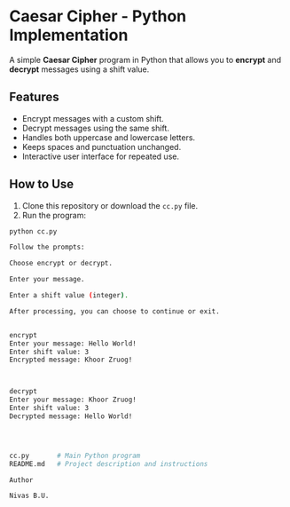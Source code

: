 # Caesar Cipher - Python Implementation

A simple **Caesar Cipher** program in Python that allows you to **encrypt** and **decrypt** messages using a shift value.

## Features

- Encrypt messages with a custom shift.
- Decrypt messages using the same shift.
- Handles both uppercase and lowercase letters.
- Keeps spaces and punctuation unchanged.
- Interactive user interface for repeated use.

## How to Use

1. Clone this repository or download the `cc.py` file.
2. Run the program:

```bash
python cc.py

Follow the prompts:

Choose encrypt or decrypt.

Enter your message.

Enter a shift value (integer).

After processing, you can choose to continue or exit.


encrypt
Enter your message: Hello World!
Enter shift value: 3
Encrypted message: Khoor Zruog!



decrypt
Enter your message: Khoor Zruog!
Enter shift value: 3
Decrypted message: Hello World!




cc.py       # Main Python program
README.md   # Project description and instructions

Author

Nivas B.U.
